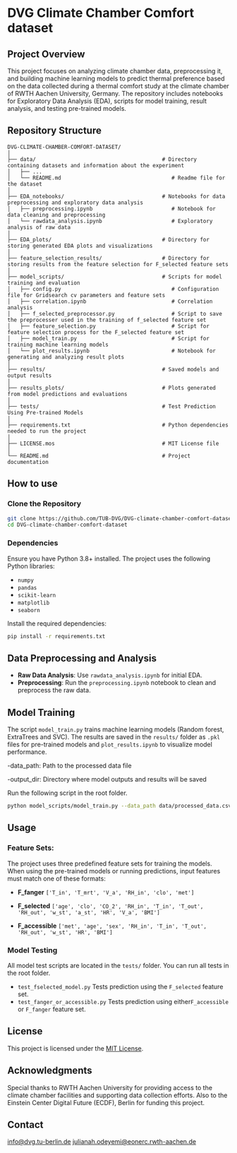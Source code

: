 # **DVG Climate Chamber Comfort dataset**

## **Project Overview**  
This project focuses on analyzing climate chamber data, preprocessing it, and building machine learning models to predict thermal preference based on the data collected during a thermal comfort study at the climate chamber of RWTH Aachen University, Germany. The repository includes notebooks for Exploratory Data Analysis (EDA), scripts for model training, result analysis, and testing pre-trained models.

## **Repository Structure**  

```
DVG-CLIMATE-CHAMBER-COMFORT-DATASET/
│
├── data/                                        # Directory containing datasets and information about the experiment
│   ├── ...                                 
│   └── README.md                                   # Readme file for the dataset
│
├── EDA_notebooks/                               # Notebooks for data preprocessing and exploratory data analysis
│   ├── preprocessing.ipynb                         # Notebook for data cleaning and preprocessing
│   └── rawdata_analysis.ipynb                      # Exploratory analysis of raw data
│
├── EDA_plots/                                   # Directory for storing generated EDA plots and visualizations
│
├── feature_selection_results/                   # Directory for storing results from the feature selection for F_selected feature sets
│
├── model_scripts/                               # Scripts for model training and evaluation
│   ├── config.py                                   # Configuration file for Gridsearch cv parameters and feature sets
│   ├── correlation.ipynb                           # Correlation analysis
│   ├── f_selected_preprocessor.py                  # Script to save the preprocesser used in the training of f_selected feature set
│   ├── feature_selection.py                        # Script for feature selection process for the F_selected feature set
│   ├── model_train.py                              # Script for training machine learning models
│   └── plot_results.ipynb                          # Notebook for generating and analyzing result plots
│
├── results/                                     # Saved models and output results
│
├── results_plots/                               # Plots generated from model predictions and evaluations
│
├── tests/                                       # Test Prediction Using Pre-trained Models
│
├── requirements.txt                             # Python dependencies needed to run the project
│
├── LICENSE.mos                                  # MIT License file 
│
└── README.md                                    # Project documentation

```
## **How to use**

### **Clone the Repository**
```bash
git clone https://github.com/TUB-DVG/DVG-climate-chamber-comfort-dataset.git
cd DVG-climate-chamber-comfort-dataset
```

### **Dependencies**  
Ensure you have Python 3.8+ installed. 
The project uses the following Python libraries:
- `numpy`
- `pandas`
- `scikit-learn`
- `matplotlib`
- `seaborn`

Install the required dependencies:
```bash
pip install -r requirements.txt
```

## **Data Preprocessing and Analysis**

- **Raw Data Analysis**: Use `rawdata_analysis.ipynb` for initial EDA.
- **Preprocessing**: Run the `preprocessing.ipynb` notebook to clean and preprocess the raw data.  

## **Model Training**

The script `model_train.py` trains machine learning models (Random forest, ExtraTrees and SVC). The results are saved in the `results/` folder as `.pkl` files for pre-trained models and `plot_results.ipynb` to visualize model performance.

-data_path: Path to the processed data file

-output_dir: Directory where model outputs and results will be saved

Run the following script in the root folder.
```bash
python model_scripts/model_train.py --data_path data/processed_data.csv --output_dir results

```

## **Usage**
### **Feature Sets**:
The project uses three predefined feature sets for training the models. When using the pre-trained models or running predictions, input features must match one of these formats:
- **F_fanger**
      `['T_in', 'T_mrt', 'V_a', 'RH_in', 'clo', 'met']`
  
- **F_selected**
      `['age', 'clo', 'CO_2', 'RH_in', 'T_in', 'T_out', 'RH_out', 'w_st', 'a_st', 'HR', 'V_a', 'BMI']`

- **F_accessible**
      `['met', 'age', 'sex', 'RH_in', 'T_in', 'T_out', 'RH_out', 'w_st', 'HR', 'BMI']`

### **Model Testing**
All model test scripts are located in the `tests/` folder. You can run all tests in the root folder.
- `test_fselected_model.py` Tests prediction using the `F_selected` feature set.
- `test_fanger_or_accessible.py` Tests prediction using either`F_accessible` or `F_fanger` feature set.

## **License**

This project is licensed under the [MIT License](LICENSE.mos). 

## **Acknowledgments**
Special thanks to RWTH Aachen University for providing access to the climate chamber facilities and supporting data collection efforts. Also to the Einstein Center Digital Future (ECDF), Berlin for funding this project.

## **Contact**

info@dvg.tu-berlin.de
julianah.odeyemi@eonerc.rwth-aachen.de
